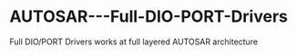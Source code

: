 # AUTOSAR---Full-DIO-PORT-Drivers
Full DIO/PORT Drivers works at full layered AUTOSAR architecture  
